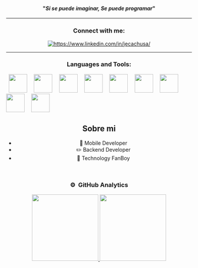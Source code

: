 <span align="center">
  <span>
    <h4 align="center">"<em>Si se puede imaginar, Se puede programar</em>"
    </h4>
</span>
<hr>      
<h3 align="center">Connect with me:</h3>
<p align="center">
  <a href="https://www.linkedin.com/in/jecachusa/" target="blank"><img align="center" src="https://img.shields.io/badge/LinkedIn-0077B5?style=for-the-badge&logo=linkedin&logoColor=454545" alt="https://www.linkedin.com/in/jecachusa/"/></a>
</p>
<hr>
<h3 align="center">Languages and Tools:</h3>
<p align="left">
  <code> <img height="50" src="https://www.vectorlogo.zone/logos/kotlinlang/kotlinlang-ar21.svg"> </code>
  <code> <img height="50" src="https://www.vectorlogo.zone/logos/flutterio/flutterio-ar21.svg"> </code>
  <code> <img height="50" src="https://www.vectorlogo.zone/logos/android/android-ar21.svg"> </code>
  <code> <img height="50" src="https://www.vectorlogo.zone/logos/mysql/mysql-ar21.svg"> </code>
  <code> <img height="50" src="https://www.vectorlogo.zone/logos/docker/docker-icon.svg"> </code>
  <code> <img height="50" src="https://www.vectorlogo.zone/logos/jenkins/jenkins-icon.svg"> </code>
  <code> <img height="50" src="https://www.vectorlogo.zone/logos/firebase/firebase-ar21.svg"> </code>
  <code> <img height="50" src="https://www.vectorlogo.zone/logos/google_cloud/google_cloud-ar21.svg"> </code> 
 <code> <img height="50" src="https://www.vectorlogo.zone/logos/microsoft_azure/microsoft_azure-ar21.svg"> </code> 
</p>



## Sobre mi

- 📲 Mobile Developer
- ✏️ Backend Developer
- 🎥 Technology FanBoy
<br>
  
### ⚙️ &nbsp;GitHub Analytics

<p align="center">
<a href="https://github.com/JeanDeveloper">
  <img height="180em" src="https://github-readme-stats-eight-theta.vercel.app/api?username=JeanDeveloper&show_icons=true&theme=algolia&include_all_commits=true&count_private=true"/>
  <img height="180em" src="https://github-readme-stats-eight-theta.vercel.app/api/top-langs/?username=JeanDeveloper&layout=compact&langs_count=8&theme=algolia"/>
</a>
</p>

